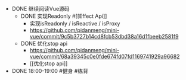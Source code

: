 - DONE 继续阅读Vue源码
	- DONE 实现Readonly #[[Effect Api]]
		- 实现isReadonly / isReactive / isProxy
		- https://github.com/pidanmeng/mini-vue/commit/9c5b3727b14cd8fcb53dbd38a16d1fbeeb2581f9
	- DONE 优化stop api
		- https://github.com/pidanmeng/mini-vue/commit/68a39345c0e0fde674fd07fd1169741929a96682
		- [[优化stop api]]
- DONE 18:00-19:00 #健身 #练背